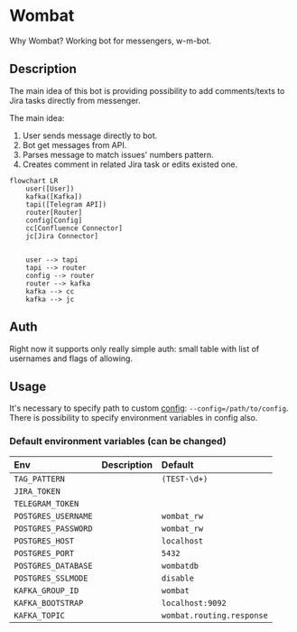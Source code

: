 Wombat
======

Why Wombat? Working bot for messengers, w-m-bot.

Description
-----------

The main idea of this bot is providing possibility to add comments/texts to Jira tasks directly from messenger.

The main idea:

1. User sends message directly to bot.
2. Bot get messages from API.
3. Parses message to match issues' numbers pattern.
4. Creates comment in related Jira task or edits existed one.

```mermaid
flowchart LR
    user([User])
    kafka([Kafka])
    tapi([Telegram API])
    router[Router]
    config[Config]
    cc[Confluence Connector]
    jc[Jira Connector]
    
    
    user --> tapi
    tapi --> router
    config --> router
    router --> kafka
    kafka --> cc
    kafka --> jc
```

Auth
----

Right now it supports only really simple auth: small table with list of usernames and flags of allowing.

Usage
------

It's necessary to specify path to custom [config](./cmd/config.yaml): `--config=/path/to/config`. There is possibility to specify environment variables in config also.

### Default environment variables (can be changed)

| Env                 | Description | Default                   |
|:--------------------|:------------|:--------------------------|
| `TAG_PATTERN`       |             | `(TEST-\d+)`              |
| `JIRA_TOKEN`        |             |                           |
| `TELEGRAM_TOKEN`    |             |                           |
| `POSTGRES_USERNAME` |             | `wombat_rw`               |
| `POSTGRES_PASSWORD` |             | `wombat_rw`               |
| `POSTGRES_HOST`     |             | `localhost`               |
| `POSTGRES_PORT`     |             | `5432`                    |
| `POSTGRES_DATABASE` |             | `wombatdb`                |
| `POSTGRES_SSLMODE`  |             | `disable`                 |
| `KAFKA_GROUP_ID`    |             | `wombat`                  |
| `KAFKA_BOOTSTRAP`   |             | `localhost:9092`          |
| `KAFKA_TOPIC`       |             | `wombat.routing.response` |

[extra]: https://github.com/golang-standards/project-layout
